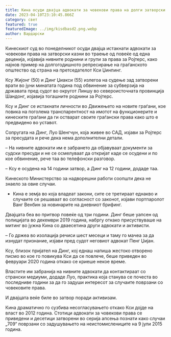 ```yaml
---
title: Кина осуди двајца адвокати за човекови права на долги затворски казни
date: 2023-04-10T23:10:45.866Z
category: свет
featured: true
featuredImage: ../img/kisdbasd2.png.webp
author: Вардарски
---
```


Кинескиот суд во понеделникот осуди двајца истакнати адвокати за човекови права на затворски казни во траење од повеќе од една деценија, изјавија нивните роднини и групи за права за Ројтерс, како најнов пример на долгогодишното репресирање на граѓанското општество од страна на претседателот Кси Џинпинг.

Ксу Жијонг (50) и Динг Џиакси (55) излегоа на судење зад затворени врати во јуни минатата година под обвинение за субверзија на државата пред судот во округот Линшу во североисточната провинција Шандонг, изјавија тогашните роднини за Ројтерс.

Ксу и Динг се истакнати личности во Движењето на новите граѓани, кое повика на поголема транспарентност на имотот на функционерите и кинеските граѓани да ги остварат своите граѓански права како што е предвидено во уставот.

Сопругата на Динг, Луо Шенгчун, која живее во САД, изјави за Ројтерс за пресудата и рече дека нема дополнителни детали.

– На нивните адвокати им е забрането да објавуваат документи за судски пресуди и не се осмелуваат да откријат каде се осудени и по кое обвинение, рече таа во телефонски разговор.

– Ксу е осудена на 14 години затвор, а Динг на 12 години, додаде таа.

Кинеското Министерство за надворешни работи соопшти дека не знаело за овие случаи.

- Кина е земја во која владеат закони, сите се третираат еднакво и случаите се решаваат во согласност со законот, изјави портпаролот Ванг Венбин за новинарите на дневниот брифинг.

Двајцата беа во притвор повеќе од три години. Динг беше уапсен од полицијата во декември 2019 година, набргу откако присуствуваше на митинг во јужна Кина со дваесетина други адвокати и активисти.

– Го држеа во изолација речиси шест месеци и таму го мачеа за да изнудат признание, изјави пред судот неговиот адвокат Пенг Џијан.

Ксу, близок пријател на Динг, кој еднаш напиша жестоко отворено писмо во кое го повикува Кси да се повлече, беше приведен во февруари 2020 година откако се криеше некое време.

Властите им забранија на нивните адвокати да контактираат со странски медиуми, додаде Луо, практика која станува се почеста во последниве години за да го задуши интересот за случаите поврзани со човековите права.

И двајцата веќе биле во затвор поради активизам.

Кина драматично го сузбива несогласувањето откако Кси дојде на власт во 2012 година. Стотици адвокати за човекови права се приведени и десетици затворени во серија апсења познати како случаи „709“ поврзани со задушувањето на неистомислениците на 9 јули 2015 година.
